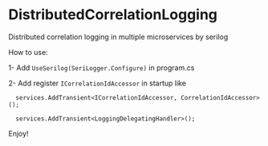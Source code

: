 # DistributedCorrelationLogging
Distributed correlation logging in multiple microservices by serilog


How to use:
   
  1- Add `UseSerilog(SeriLogger.Configure)` in program.cs
  
  2- Add register `ICorrelationIdAccessor` in startup like 
      
      services.AddTransient<ICorrelationIdAccessor, CorrelationIdAccessor>();
      
      services.AddTransient<LoggingDelegatingHandler>();
      
      
Enjoy!
